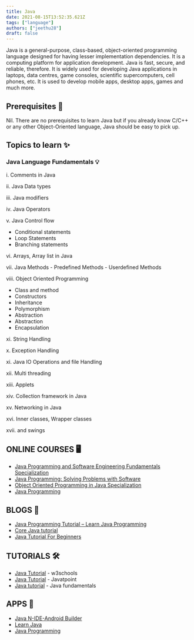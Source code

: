 ```yaml
---
title: Java
date: 2021-08-15T13:52:35.621Z
tags: ["language"]
authors: ["jeethu28"]
draft: false
---
```

Java is a general-purpose, class-based, object-oriented programming language designed for having lesser implementation dependencies. It is a computing platform for application development. Java is fast, secure, and reliable, therefore. It is widely used for developing Java applications in laptops, data centres, game consoles, scientific supercomputers, cell phones, etc. It is used to develop mobile apps, desktop apps, games and much more.

## Prerequisites 💎

Nil. There are no prerequisites to learn Java but if you already know C/C++ or any other Object-Oriented language, Java should be easy to pick up.

## Topics to learn ✨

### Java Language Fundamentals 💡

i. Comments in Java

ii. Java Data types

iii. Java modifiers

iv. Java Operators

v. Java Control flow

* Conditional statements
* Loop Statements
* Branching statements

vi. Arrays, Array list in Java

vii. Java Methods - Predefined Methods - Userdefined Methods

viii. Object Oriented Programming

* Class and method
* Constructors
* Inheritance
* Polymorphism
* Abstraction
* Abstraction
* Encapsulation

xi. String Handling

x. Exception Handling

xi. Java IO Operations and file Handling

xii. Multi threading

xiii. Applets

xiv. Collection framework in Java

xv. Networking in Java

xvi. Inner classes, Wrapper classes

xvii. and swings

## ONLINE COURSES 🖥️

* [Java Programming and Software Engineering Fundamentals Specialization](https://www.coursera.org/specializations/java-programming)
* [Java Programming: Solving Problems with Software](https://www.coursera.org/learn/java-programming)
* [Object Oriented Programming in Java Specialization](https://www.coursera.org/specializations/object-oriented-programming)
* [Java Programming](https://www.greatlearning.in/academy/learn-for-free/courses/java-programming)

## BLOGS 📝

* [Java Programming Tutorial – Learn Java Programming](https://intellipaat.com/blog/tutorial/java-tutorial/)
* [Core Java tutorial](https://www.startertutorials.com/corejava/)
* [Java Tutorial For Beginners](https://www.edureka.co/blog/java-tutorial/)

## TUTORIALS 🛠️

* [Java Tutorial](https://www.w3schools.com/java/) - w3schools
* [Java Tutorial](https://www.javatpoint.com/java-tutorial) - Javatpoint
* [Java tutorial](https://www.udemy.com/course/java-tutorial/) - Java fundamentals

## APPS 🚀

* [Java N-IDE-Android Builder](https://play.google.com/store/apps/details?id=com.duy.compiler.javanide)
* [Learn Java](https://play.google.com/store/apps/details?id=ab.java.programming)
* [Java Programming](https://play.google.com/store/apps/details?id=kasper.java.programming)